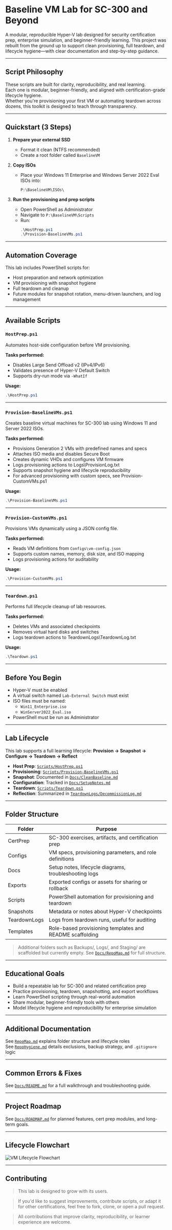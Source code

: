 # Baseline VM Lab for SC-300 and Beyond

A modular, reproducible Hyper-V lab designed for security certification prep, enterprise simulation, and beginner-friendly learning. This project was rebuilt from the ground up to support clean provisioning, full teardown, and lifecycle hygiene—with clear documentation and step-by-step guidance.

---

## Script Philosophy

These scripts are built for clarity, reproducibility, and real learning.  
Each one is modular, beginner-friendly, and aligned with certification-grade lifecycle hygiene.  
Whether you're provisioning your first VM or automating teardown across dozens, this toolkit is designed to teach through transparency.

---

## Quickstart (3 Steps)

1. **Prepare your external SSD**
   - Format it clean (NTFS recommended)
   - Create a root folder called `BaselineVM`

2. **Copy ISOs**
   - Place your Windows 11 Enterprise and Windows Server 2022 Eval ISOs into:
     ```
     P:\BaselineVM\ISOs\
     ```

3. **Run the provisioning and prep scripts**
   - Open PowerShell as Administrator
   - Navigate to `P:\BaselineVM\Scripts`
   - Run:
     ```powershell
     .\HostPrep.ps1
	 .\Provision-BaselineVMs.ps1
     ```

---

## Automation Coverage

This lab includes PowerShell scripts for:

- Host preparation and network optimization
- VM provisioning with snapshot hygiene
- Full teardown and cleanup
- Future modules for snapshot rotation, menu-driven launchers, and log management

---

## Available Scripts

### `HostPrep.ps1`
  
Automates host-side configuration before VM provisioning.

**Tasks performed:**
- Disables Large Send Offload v2 (IPv4/IPv6)
- Validates presence of Hyper-V Default Switch
- Supports dry-run mode via `-WhatIf`

**Usage:**
```powershell
.\HostPrep.ps1
```

---

### `Provision-BaselineVMs.ps1`

Creates baseline virtual machines for SC-300 lab using Windows 11 and Server 2022 ISOs.

**Tasks performed:**

- Provisions Generation 2 VMs with predefined names and specs
- Attaches ISO media and disables Secure Boot
- Creates dynamic VHDs and configures VM firmware
- Logs provisioning actions to Logs\ProvisionLog.txt
- Supports snapshot hygiene and lifecycle reproducibility
- For advanced provisioning with custom specs, see Provision-CustomVMs.ps1

**Usage:**

```powershell
.\Provision-BaselineVMs.ps1
```

---

### `Provision-CustomVMs.ps1`

Provisions VMs dynamically using a JSON config file.

**Tasks performed:**
- Reads VM definitions from `Configs\vm-config.json`
- Supports custom names, memory, disk size, and ISO mapping
- Logs provisioning actions for auditability

**Usage:**

```powershell
.\Provision-CustomVMs.ps1
```

---

### `Teardown.ps1`

Performs full lifecycle cleanup of lab resources.

**Tasks performed:**

- Deletes VMs and associated checkpoints
- Removes virtual hard disks and switches
- Logs teardown actions to TeardownLogs\TeardownLog.txt

**Usage:**

```powershell
.\Teardown.ps1
```

---

## Before You Begin

- Hyper-V must be enabled
- A virtual switch named `Lab-External Switch` must exist
- ISO files must be named:
  - `Win11_Enterprise.iso`
  - `WinServer2022_Eval.iso`
- PowerShell must be run as Administrator

---

## Lab Lifecycle

This lab supports a full learning lifecycle: **Provision → Snapshot → Configure → Teardown → Reflect**

- **Host Prep**: [`Scripts/HostPrep.ps1`](./Scripts/HostPrep.ps1)
- **Provisioning**: [`Scripts/Provision-BaselineVMs.ps1`](./Scripts/Provision-BaselineVMs.ps1)
- **Snapshot**: Documented in [`Docs/CleanBaseline.md`](./Docs/CleanBaseline.md)
- **Configuration**: Tracked in [`Docs/SetupNotes.md`](./Docs/SetupNotes.md)
- **Teardown**: [`Scripts/Teardown.ps1`](./Scripts/Teardown.ps1)
- **Reflection**: Summarized in [`TeardownLogs/DecommissionLog.md`](./TeardownLogs/DecommissionLog.md)

---

## Folder Structure

| Folder         | Purpose                                                  |
|----------------|----------------------------------------------------------|
| CertPrep       | SC-300 exercises, artifacts, and certification prep      |
| Configs        | VM specs, provisioning parameters, and role definitions  |
| Docs           | Setup notes, lifecycle diagrams, troubleshooting logs    |
| Exports        | Exported configs or assets for sharing or rollback       |
| Scripts        | PowerShell automation for provisioning and teardown      |
| Snapshots      | Metadata or notes about Hyper-V checkpoints              |
| TeardownLogs   | Logs from teardown runs, useful for auditing             |
| Templates      | Role-based provisioning templates and README scaffolding |

> Additional folders such as Backups/, Logs/, and Staging/ are scaffolded but currently empty.
 See [`Docs/RepoMap.md`](./Docs/RepoMap.md) for full structure.

---

## Educational Goals

- Build a repeatable lab for SC-300 and related certification prep
- Practice provisioning, teardown, snapshotting, and export workflows
- Learn PowerShell scripting through real-world automation
- Share modular, beginner-friendly tools with others
- Model lifecycle hygiene and reproducibility for enterprise simulation

---

## Additional Documentation

See [`RepoMap.md`](./Docs/RepoMap.md) explains folder structure and lifecycle roles  
See [`RepoHygiene.md`](./Docs/RepoHygiene.md) details exclusions, backup strategy, and `.gitignore` logic

---

## Common Errors & Fixes

See [`Docs/README.md`](./Docs/README.md) for a full walkthrough and troubleshooting guide.

---

## Project Roadmap

See [`Docs/ROADMAP.md`](./Docs/ROADMAP.md) for planned features, cert prep modules, and long-term goals.

---

## Lifecycle Flowchart

![VM Lifecycle Flowchart](./Docs/vm-lifecycle.png)

---

## Contributing

> This lab is designed to grow with its users.
  
> If you'd like to suggest improvements, contribute scripts, or adapt it for other certifications, feel free to fork, clone, or open a pull request.  

> All contributions that improve clarity, reproducibility, or learner experience are welcome.

